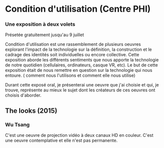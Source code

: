 # Condition d'utilisation (Centre PHI)
### Une exposition à deux volets

Présetée gratuitement jusqu'au 9 juillet

 Condition d'utilisation est une rassemblement de plusieurs oeuvres explorant l'impact de la technologie sur la définition, la construction et le cadrage des identités soit individuelles ou encore collective. Cette exposition aborde les différents sentiments que nous apporte la technologie de notre quotidien (cellulaires, ordinateurs, casque VR, etc). Le but de cette exposition était de nous remettre en question sur la technologie qui nous entoure. ( comment nous l'utilisons et comment elle nous utilise)
 
Durant cette exposé oral, je présenterai une oeuvre que j'ai choisie et qui, je trouve, représente au mieux le sujet dont les créateurs de ces oeuvres ont choisis d'aborder.

## The looks (2015)
### Wu Tsang 
C'est une oeuvre de projection vidéo à deux canaux HD en couleur.
C'est une oeuvre contemplative et elle n'est pas permanente. 
